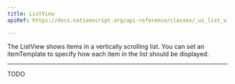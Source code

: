 ```yaml
---
title: ListView
apiRef: https://docs.nativescript.org/api-reference/classes/_ui_list_view_.listview

---
```


The ListView shows items in a vertically scrolling list. You can set an itemTemplate to specify how each item in the list should be displayed.

---

TODO